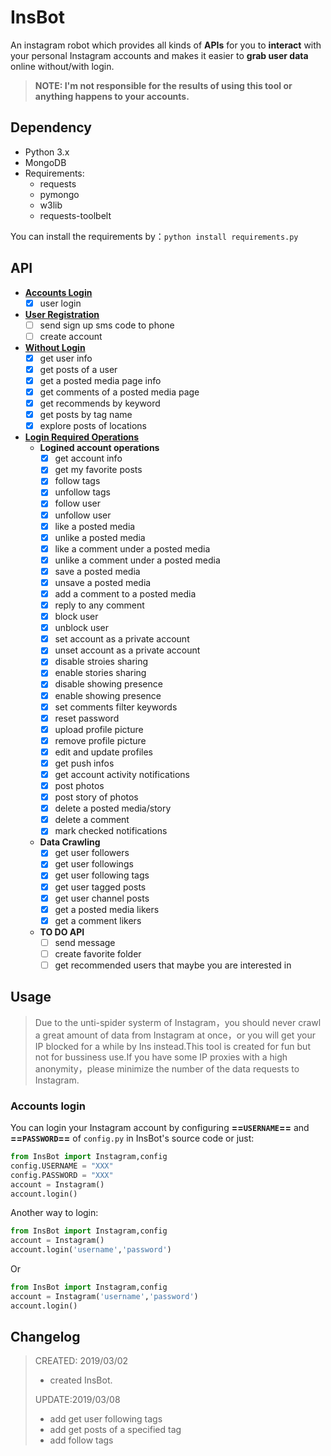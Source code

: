# InsBot
  An instagram robot which provides all kinds of **APIs** for you to **interact** with your personal Instagram accounts and makes it easier to **grab user data** online without/with login.
  >  **NOTE: I'm not responsible for the results of using this tool or anything happens to your accounts.**
##  Dependency 
* Python 3.x
* MongoDB
*  Requirements:
    * requests 
    * pymongo    
    * w3lib    
    * requests-toolbelt       
 
 You can install the requirements by：`python install requirements.py`
## API
*  **[Accounts Login](accounts-login)**   
    * [x] user login
*  **[User Registration](user-registration)** 
    * [ ] send sign up sms code to phone    
    * [ ] create account
*  **[Without Login](without-login)**    
    * [x] get user info    
    * [x] get posts of a user    
    * [x] get a posted media page info     
    * [x] get comments of a posted media page    
    * [x] get recommends by keyword  
    * [x] get posts by tag name 
    * [x] explore posts of locations
*  **[Login Required Operations](login-required-operations)**
     * **Logined account operations**
        * [x] get account info    
        * [x] get my favorite posts
        * [x] follow tags
        * [x] unfollow tags
        * [x] follow user     
        * [x] unfollow user    
        * [x] like a posted media   
        * [x] unlike a posted media
        * [x] like a comment under a posted media 
        * [x] unlike a comment under a posted media
        * [x] save a posted media
        * [x] unsave a posted media 
        * [x] add a comment to a posted media 
        * [x] reply to any comment
        * [x] block user     
        * [x] unblock user    
        * [x] set account as a private account    
        * [x] unset account as a private account
        * [x] disable stroies sharing    
        * [x] enable stories sharing    
        * [x] disable showing presence    
        * [x] enable showing presence    
        * [x] set comments filter keywords    
        * [x] reset password    
        * [x] upload profile picture    
        * [x] remove profile picture    
        * [x] edit and update profiles   
        * [x] get push infos 
        * [x] get account activity notifications
        * [x] post photos  
        * [x] post story of photos
        * [x] delete a posted media/story
        * [x] delete a comment 
        * [x] mark checked notifications
     * **Data Crawling**
        * [x] get user followers    
        * [x] get user followings
        * [x] get user following tags     
        * [x] get user tagged posts    
        * [x] get user channel posts 
        * [x] get a posted media likers
        * [x] get a comment likers
     * **TO DO API**
         * [ ] send message
         * [ ] create favorite folder
         * [ ] get recommended users that maybe you are interested in
## Usage
> Due to the unti-spider systerm of Instagram，you should never crawl a great amount of data from Instagram at once，or you will get your IP blocked for a while by Ins instead.This tool is created for fun but not for bussiness use.If you have some IP proxies with a high anonymity，please minimize the number of the data requests to Instagram.

###  Accounts login
You can login your Instagram account by configuring **==``USERNAME``==**  and **==```PASSWORD```==** of ```config.py``` in InsBot's source code or just:
```python
from InsBot import Instagram,config
config.USERNAME = "XXX"
config.PASSWORD = "XXX"
account = Instagram()
account.login()
```
Another way to login:
```python
from InsBot import Instagram,config
account = Instagram()
account.login('username','password')
```
Or 
```python
from InsBot import Instagram,config
account = Instagram('username','password')
account.login()
```

## Changelog
> CREATED: 2019/03/02
> * created InsBot.
> 
> UPDATE:2019/03/08
> * add get user following tags
> * add get posts of a specified tag
> * add follow tags

